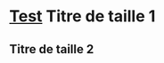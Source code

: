 [Test](http://jonathanrandet.com/)
Titre de taille 1
===========================  
Titre de taille 2
---------------------------  
